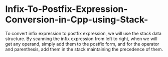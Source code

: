 # Infix-To-Postfix-Expression-Conversion-in-Cpp-using-Stack-
To convert infix expression to postfix expression, we will use the stack data structure. By scanning the infix expression from left to right, when we will get any operand, simply add them to the postfix form, and for the operator and parenthesis, add them in the stack maintaining the precedence of them.
